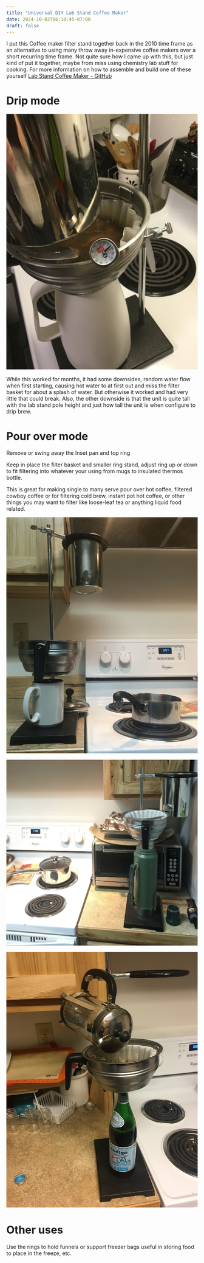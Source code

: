 ```yaml
---
title: "Universal DIY Lab Stand Coffee Maker"
date: 2024-10-02T06:18:45-07:00
draft: false
---
```


I put this Coffee maker filter stand  together back in the 2010 time frame as an alternative to using many throw away in-expensive coffee makers over a short recurring time frame. Not quite sure how I came up with this, but just kind of put it together, maybe from miss using chemistry lab stuff for cooking.  For more information on how to assemble and build one of these yourself  [Lab Stand Coffee Maker - GitHub ](https://github.com/djbrieck/coffee-maker)


# Drip mode

![Coffee stand set up in drip mode](CoffStandDripModeWThermo.JPG)

While this worked for months, it had some downsides, random water flow when first starting, causing hot water to at first out and miss the filter basket for about a splash of water. But otherwise it worked and had very little that could break. Also, the other downside is that the unit is quite tall with the lab stand pole height and just how tall the unit is when configure to drip brew.


# Pour over mode
Remove or swing away the Inset pan and top ring

Keep in place the filter basket and smaller ring stand, adjust ring up or down to fit filtering into whatever your using from mugs to insulated thermos bottle.

This is great for making single to many serve pour over hot coffee, filtered cowboy coffee or for filtering cold brew, instant pot  hot coffee, or other things you may want to filter like loose-leaf tea or anything liquid food related.

![Coffee Stand filtering into mug](mugBrewing.jpg)

![Coffee stand filtering into thermos](thermosBrewing.jpg)

![Coffee stand making cold brew from french press double filtered and into sparking water glass bottle for fridge storage](MakingColdBrew.JPG)

# Other uses

Use the rings to hold funnels or support freezer bags useful in storing food to place in the freeze, etc.




